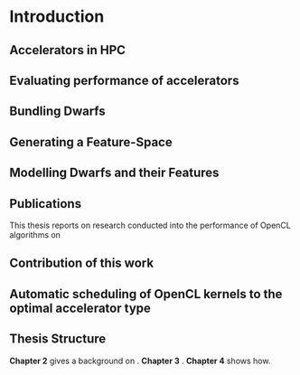# Introduction

<!-- 
For italic, add one * on either side of the text
For bold, add two * on either side of the text
For bold and italic, add _** on either side of the text
-->


## Accelerators in HPC


## Evaluating performance of accelerators


## Bundling Dwarfs


## Generating a Feature-Space


## Modelling Dwarfs and their Features


## Publications
This thesis reports on research conducted into the performance of OpenCL algorithms on 


## Contribution of this work


## Automatic scheduling of OpenCL kernels to the optimal accelerator type


## Thesis Structure

**Chapter 2** gives a background on .
**Chapter 3** .
**Chapter 4** shows how.


